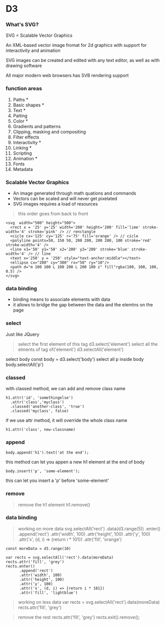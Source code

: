 # D3

### What's SVG?
SVG = Scalable Vector Graphics

An XML-based vector image fromat for 2d graphics with support for interactivity and animation

SVG images can be created and edited with any text editor, as well as with drawing software

All major modern web browsers has SVB rendering support

### function areas

1. Paths *
2. Basic shapes * 
3. Text * 
4. Paiting
5. Color * 
6. Gradients and patterns
7. Clipping, masking and compositing
8. Filter effects
9. Interactivity * 
10. Linking *
11. Scripting
12. Animation *
13. Fonts
14. Metadata

### Scalable Vector Graphics
- An image generated through math quations and commands
- Vectors can be scaled and will never get pixelated
- SVG images requires a load of resources

> this order goes from back to front

    <svg  width="500" height="500">
      <rect x = '25' y='25' width='200' height='200' fill='lime' stroke-width='4' stroke='pink' /> // renctangle
      <cicle cx='125' cy='125' r='75' fill='orange' /> // cicle
      <polyline points=50, 150 50, 200 200, 200 200, 100 stroke='red' stroke-width='4' /> 
      <line x1='50' y1='50' x2='200' y2='200' stroke='blue' stroke-width='4' /> // line
      <text x='250' y = '250' style="text-anchor:middle"></text>
      <ellipse cx="200" cy="300" rx="50" ry="10"/>
      <path d="m 100 100 L 100 200 L 200 100 z" fill"rgba(100, 100, 100, 0.5) />
    </svg>

### data binding

- binding means to associate elements with data
- it allows to bridge the gap between the data and the elemtns on  the page

### select 


Just like JQuery

> select the first element of this tag
    d3.select('element') 
> select all the elments of tag of('element')
    d3.selectAll('element')


select body 
const body = d3.select('body')
select all p inside body 
body.selectAll('p')

### classed

with classed method, we can add and remove class name

    h1.attr('id', 'somethingelse')
      .attr('class','myclass')
      .classed('another-class', 'true')
      .classed('myclass', false)
    
if we use attr method, it will override the whole class name

    h1.attr('class', new-classname)
 
### append

    body.append('h1').text('at the end');

this method can let you appen a new h1 element at the end of body

    body.insert('p', 'some-element');
this can let you insert a 'p' before 'some-element'

### remove
> remove the h1 element 
    h1.remove()
  

### data binding 

> working on more data
    svg.selectAll('rect')
      .data(d3.range(5))
      .enter()
      .append('rect')
      .attr('width', 100)
      .attr('height', 100)
      .attr('y', 100)
      .attr('x', (d, i) => {return i * 101})
      .attr('fill', 'orange')

    const moreData = d3.range(10)

    var rects = svg.selectAll('rect').data(moreData)
    rects.attr('fill', 'grey')
    rects.enter()
          .append('rect')
          .attr('width', 100)
          .attr('height', 100)
          .attr('y', 100)
          .attr('x', (d, i) => {return i * 101})
          .attr('fill', 'lightblue')

> working on less data
    var rects = svg.selectAll('rect').data(moreData)
    rects.attr('fill', 'grey')   
    
> remove the rest
    rects.attr('fill', 'grey')
    rects.exit().remove();